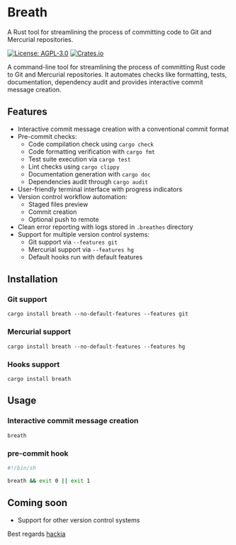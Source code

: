 # Breath

A Rust tool for streamlining the process of committing code to Git and Mercurial repositories.

[![License: AGPL-3.0](https://img.shields.io/badge/License-AGPL%203.0-blue.svg)](https://www.gnu.org/licenses/agpl-3.0)
[![Crates.io](https://img.shields.io/crates/v/breath.svg)](https://crates.io/crates/breath)

A command-line tool for streamlining the process of committing Rust code to Git and Mercurial repositories. It automates
checks like
formatting, tests, documentation, dependency audit and provides interactive commit message creation.

## Features

- Interactive commit message creation with a conventional commit format
- Pre-commit checks:
    - Code compilation check using `cargo check`
    - Code formatting verification with `cargo fmt`
    - Test suite execution via `cargo test`
    - Lint checks using `cargo clippy`
    - Documentation generation with `cargo doc`
    - Dependencies audit through `cargo audit`
- User-friendly terminal interface with progress indicators
- Version control workflow automation:
    - Staged files preview
    - Commit creation
    - Optional push to remote
- Clean error reporting with logs stored in `.breathes` directory
- Support for multiple version control systems:
    - Git support via `--features git`
    - Mercurial support via `--features hg`
    - Default hooks run with default features

## Installation

### Git support

```shell
cargo install breath --no-default-features --features git
```

### Mercurial support

```shell
cargo install breath --no-default-features --features hg
```

### Hooks support

```shell
cargo install breath
```

## Usage

### Interactive commit message creation

```shell
breath
```

### pre-commit hook

```sh
#!/bin/sh

breath && exit 0 || exit 1
```

## Coming soon

* Support for other version control systems

Best regards [hackia](https://github.com/hackia)
